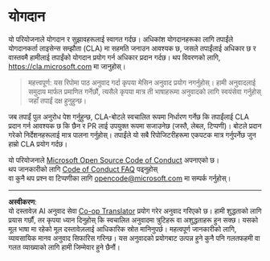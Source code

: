 <!--
CO_OP_TRANSLATOR_METADATA:
{
  "original_hash": "d6f80293fa9c213283eac7e79b078671",
  "translation_date": "2025-08-27T09:47:14+00:00",
  "source_file": "CONTRIBUTING.md",
  "language_code": "ne"
}
-->
# योगदान

यो परियोजनाले योगदान र सुझावहरूलाई स्वागत गर्दछ। अधिकांश योगदानहरूका लागि तपाईंले योगदानकर्ता लाइसेन्स सम्झौता (CLA) मा सहमति जनाउन आवश्यक छ, जसले तपाईंलाई अधिकार छ र वास्तवमै हामीलाई तपाईंको योगदान प्रयोग गर्न अधिकार प्रदान गर्दछ। थप विवरणको लागि, https://cla.microsoft.com मा जानुहोस्।

> महत्त्वपूर्ण: यस रिपोमा पाठ अनुवाद गर्दा कृपया मेसिन अनुवाद प्रयोग नगर्नुहोस्। हामी अनुवादलाई समुदाय मार्फत प्रमाणित गर्नेछौं, त्यसैले कृपया मात्र ती भाषाहरूमा अनुवादको लागि स्वयंसेवा गर्नुहोस् जहाँ तपाईं दक्ष हुनुहुन्छ।

जब तपाईं पुल अनुरोध पेश गर्नुहुन्छ, CLA-बोटले स्वचालित रूपमा निर्धारण गर्नेछ कि तपाईंलाई CLA प्रदान गर्न आवश्यक छ कि छैन र PR लाई उपयुक्त रूपमा सजाउनेछ (जस्तै, लेबल, टिप्पणी)। बोटले प्रदान गरेको निर्देशनहरूलाई मात्र पालना गर्नुहोस्। तपाईंले यो सबै रिपोजिटरीहरूमा एकपटक मात्र गर्नुपर्नेछ जुन हाम्रो CLA प्रयोग गर्दछ।

यो परियोजनाले [Microsoft Open Source Code of Conduct](https://opensource.microsoft.com/codeofconduct/) अपनाएको छ।  
थप जानकारीको लागि [Code of Conduct FAQ](https://opensource.microsoft.com/codeofconduct/faq/) पढ्नुहोस्  
वा कुनै थप प्रश्न वा टिप्पणीका लागि [opencode@microsoft.com](mailto:opencode@microsoft.com) मा सम्पर्क गर्नुहोस्।

---

**अस्वीकरण**:  
यो दस्तावेज़ AI अनुवाद सेवा [Co-op Translator](https://github.com/Azure/co-op-translator) प्रयोग गरेर अनुवाद गरिएको छ। हामी शुद्धताको लागि प्रयास गर्छौं, तर कृपया ध्यान दिनुहोस् कि स्वचालित अनुवादमा त्रुटिहरू वा अशुद्धताहरू हुन सक्छ। यसको मूल भाषा मा रहेको मूल दस्तावेज़लाई आधिकारिक स्रोत मानिनुपर्छ। महत्वपूर्ण जानकारीको लागि, व्यावसायिक मानव अनुवाद सिफारिस गरिन्छ। यस अनुवादको प्रयोगबाट उत्पन्न हुने कुनै पनि गलतफहमी वा गलत व्याख्याको लागि हामी जिम्मेवार हुने छैनौं।